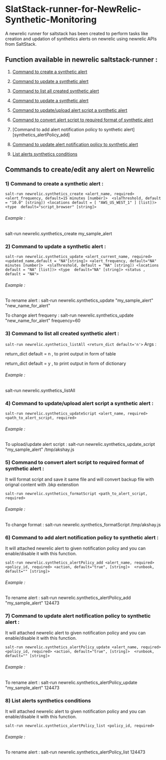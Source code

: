 # SlatStack-runner-for-NewRelic-Synthetic-Monitoring

A newrelic runner for saltstack has been created to perform tasks like creation and updation of synthetics alerts on newrelic using newrelic APIs from SaltStack. 



## Function available in newrelic saltstack-runner :



1) [Command to create a synthetic alert][synthetics_create]

2) [Command to update a synthetic alert][synthetics_listAll]

3) [Command to list all created synthetic alert][synthetics_update]

3) [Command to update a synthetic alert][synthetics_listAll]

4) [Command to update/upload alert script a synthetic alert][synthetics_updateScript]

5) [Command to convert alert script to required format of synthetic alert][synthetics_formatScript]

6) [Command to add alert notification policy to synthetic alert][synthetics_alertPolicy_add]

7) [Command to update alert notification policy to synthetic alert][synthetics_alertPolicy_update]

8) [List alerts synthetics conditions][synthetics_alertPolicy_list]



## Commands to create/edit any alert on Newrelic  


### 1) Command to create a synthetic alert : 

 ```salt-run newrelic.synthetics_create <alert_name, required> <alert_frequency, default=15 minutes [number]>  <slaThreshold, default = "10.0" [string]) <locations default = [ "AWS_US_WEST_1" ] [list])> <type  default="script_browser" [string]> ```


###### Example : 
salt-run newrelic.synthetics_create my_sample_alert



### 2) Command to update a synthetic alert :  

```salt-run newrelic.synthetics_update <alert_current_name, required>  <updated_name,default = "NA"[string]> <alert_frequency, default="NA" minutes [number]>  <slaThreshold, default = "NA" [string]) <locations default = "NA" [list])> <type  default="NA" [string]> <status , default = "NA">```
###### Example :

To rename alert :      salt-run newrelic.synthetics_update "my_sample_alert"  "new_name_for_alert"

To change alert frequeny :    salt-run newrelic.synthetics_update "new_name_for_alert" frequency=60


### 3) Command to list all created synthetic alert : 

 ```salt-run newrelic.synthetics_listAll <return_dict default='n'>```
Args : 

return_dict default = n , to print output in form of table

return_dict default = y , to print output in form of dictionary 

###### Example : 
salt-run newrelic.synthetics_listAll



### 4) Command to update/upload alert script a synthetic alert : 

```salt-run newrelic.synthetics_updateScript <alert_name, required>  <path_to_alert_script, required>```

###### Example :

To upload/update alert script :     salt-run newrelic.synthetics_update_script "my_sample_alert" /tmp/akshay.js 





### 5) Command to convert alert script to required format of synthetic alert : 

It will format script and save it same file and will convert backup file with orignal content with .bkp extenstion 

```salt-run newrelic.synthetics_formatScript <path_to_alert_script, required>```

###### Example :

To change format :   salt-run newrelic.synthetics_formatScript /tmp/akshay.js





 ### 6) Command to add alert notification policy to synthetic alert : 

It will attached newrelic alert to given notification policy and you can enable/disable it with this function.

```salt-run newrelic.synthetics_alertPolicy_add <alert_name, required>  <policy_id, required> <action, default="true", [string]>  <runbook, default="" [string]>```

###### Example :

To rename alert :    salt-run newrelic.synthetics_alertPolicy_add "my_sample_alert"  124473



 ### 7) Command to update alert notification policy to synthetic alert : 

It will attached newrelic alert to given notification policy and you can enable/disable it with this function.

```salt-run newrelic.synthetics_alertPolicy_update <alert_name, required>  <policy_id, required> <action, default="true", [string]>  <runbook, default="" [string]>```

###### Example :

To rename alert :    salt-run newrelic.synthetics_alertPolicy_update "my_sample_alert"  124473


 ### 8) List alerts synthetics conditions
 
 It will attached newrelic alert to given notification policy and you can enable/disable it with this function.

```salt-run newrelic.synthetics_alertPolicy_list <policy_id, required>```

###### Example :

To rename alert :    salt-run newrelic.synthetics_alertPolicy_list 124473


[synthetics_create]: https://github.com/AkshaySiwal/SlatStack-runner-for-NewRelic-Synthetic-Monitoring#1-command-to-create-a-synthetic-alert-
[synthetics_update]: https://github.com/AkshaySiwal/SlatStack-runner-for-NewRelic-Synthetic-Monitoring#2-command-to-update-a-synthetic-alert-
[synthetics_listAll]: https://github.com/AkshaySiwal/SlatStack-runner-for-NewRelic-Synthetic-Monitoring#3-command-to-list-all-created-synthetic-alert-
[synthetics_updateScript]: https://github.com/AkshaySiwal/SlatStack-runner-for-NewRelic-Synthetic-Monitoring#4-command-to-updateupload-alert-script-a-synthetic-alert-
[synthetics_formatScript]: https://github.com/AkshaySiwal/SlatStack-runner-for-NewRelic-Synthetic-Monitoring#5-command-to-convert-alert-script-to-required-format-of-synthetic-alert-
[synthetics_alertPolicy_ctrl]: https://github.com/AkshaySiwal/SlatStack-runner-for-NewRelic-Synthetic-Monitoring#6-command-to-add-alert-notification-policy-to-synthetic-alert-
[synthetics_alertPolicy_update]: https://github.com/AkshaySiwal/SlatStack-runner-for-NewRelic-Synthetic-Monitoring#7-Command-to-update-alert-notification-policy-to-synthetic-alert-
[synthetics_alertPolicy_list]: https://github.com/AkshaySiwal/SlatStack-runner-for-NewRelic-Synthetic-Monitoring#8-List-alerts-synthetics-conditions-
